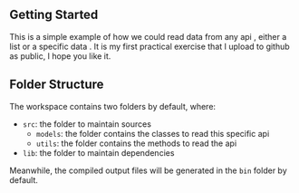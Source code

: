 ## Getting Started

This is a simple example of how we could read data from any api , either a list or a specific data . It is my first practical exercise that I upload to github as public, I hope you like it.

## Folder Structure

The workspace contains two folders by default, where:

- `src`: the folder to maintain sources
  - `models`: the folder contains the classes to read this specific api
  - `utils`: the folder contains the methods to read the api
- `lib`: the folder to maintain dependencies

Meanwhile, the compiled output files will be generated in the `bin` folder by default.

